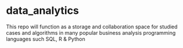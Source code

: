 # data_analytics
This repo will function as a storage and collaboration space for studied cases and algorithms in many popular business analysis programming languages such SQL, R &amp; Python
